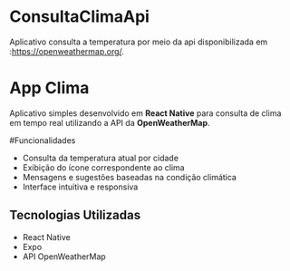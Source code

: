 # ConsultaClimaApi
Aplicativo consulta  a temperatura por meio da api disponibilizada em :https://openweathermap.org/.

# App Clima

Aplicativo simples desenvolvido em **React Native** para consulta de clima em tempo real utilizando a API da **OpenWeatherMap**.

#Funcionalidades

- Consulta da temperatura atual por cidade
- Exibição do ícone correspondente ao clima
- Mensagens e sugestões baseadas na condição climática
- Interface intuitiva e responsiva

##  Tecnologias Utilizadas

- React Native
- Expo
- API OpenWeatherMap
